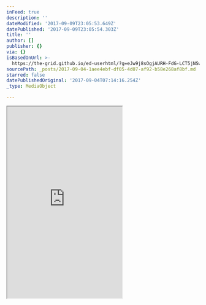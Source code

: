 ```yaml
---
inFeed: true
description: ''
dateModified: '2017-09-09T23:05:53.649Z'
datePublished: '2017-09-09T23:05:54.303Z'
title: ''
author: []
publisher: {}
via: {}
isBasedOnUrl: >-
  https://the-grid.github.io/ed-userhtml/?g=eJw9j8sOgjAURH-FdG-LCT5jNSwk4COAJkZXBrmXtom1WKr8vm-XZzIzmZmoyhYavcaWnEjn6mbMGJiyocIYcUZaGs0qY3XDgCHrRmFS56stKHuo4nWWLcpdHo2yOh2mOpZpu1xfgwDzaJ50DkcXVGKfdDf7kN0Vtq-aGeoTAiBwZ29IvFaBk5wM-j7xJCohHSc9_wnvWSdjAS0nT9aFFerys_yFb94n05UpQF0EpXTCPqemD4gMSgk
sourcePath: _posts/2017-09-04-1aee4ebf-df05-4d07-af92-b58e268af8bf.md
starred: false
datePublishedOriginal: '2017-09-04T07:14:16.254Z'
_type: MediaObject

---
```

<iframe src="https://the-grid.github.io/ed-userhtml/?g=eJw9j8sOgjAURH-FdG-LCT5jNSwk4COAJkZXBrmXtom1WKr8vm-XZzIzmZmoyhYavcaWnEjn6mbMGJiyocIYcUZaGs0qY3XDgCHrRmFS56stKHuo4nWWLcpdHo2yOh2mOpZpu1xfgwDzaJ50DkcXVGKfdDf7kN0Vtq-aGeoTAiBwZ29IvFaBk5wM-j7xJCohHSc9_wnvWSdjAS0nT9aFFerys_yFb94n05UpQF0EpXTCPqemD4gMSgk" height="500" style=""></iframe>